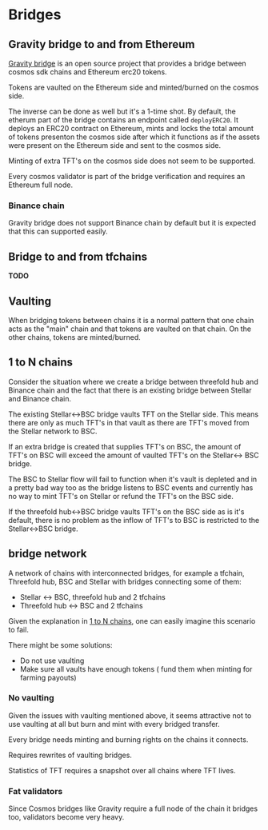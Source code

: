 # Bridges

## Gravity bridge to and from Ethereum

[Gravity bridge](https://github.com/gravity-bridge/gravity-bridge) is an open source project that provides a bridge between cosmos sdk chains and Ethereum erc20 tokens.

Tokens are vaulted on the Ethereum side and minted/burned on the cosmos side.

The inverse can be done as well but it's a 1-time shot. By default, the etherum part of the bridge contains an endpoint called `deployERC20`. It deploys an ERC20 contract on Ethereum, mints and locks the total amount of tokens presenton the cosmos side after which it functions as if the assets were present on the Ethereum side and sent to the cosmos side.

Minting of extra TFT's on the cosmos side does not seem to be supported.

Every cosmos validator is part of the bridge verification and requires an Ethereum full node.

### Binance chain

Gravity bridge does not support Binance chain by default but it is expected that this can supported easily.

## Bridge to and from tfchains

**TODO**

## Vaulting

When bridging tokens between chains it is a normal pattern that one chain acts as the "main" chain and that tokens are vaulted on that chain. On the other chains, tokens are minted/burned.

## 1 to N chains

Consider the situation where we create a bridge between threefold hub and Binance chain and the fact that there is an existing bridge between Stellar and Binance chain.

The existing Stellar<->BSC bridge vaults TFT on the Stellar side. This means there are only as much TFT's in that vault as there are TFT's moved from the Stellar network to BSC.

If an extra bridge is created that supplies TFT's on BSC, the amount of TFT's on BSC will exceed the amount of vaulted TFT's on the Stellar<-> BSC bridge.

The BSC to Stellar flow will fail to function when it's vault is depleted and in a pretty bad way too as the bridge listens to BSC events and currently has no way to mint TFT's on Stellar or refund the TFT's on the BSC side.

If the threefold hub<->BSC bridge vaults TFT's on the BSC side as is it's default, there is no problem as the inflow of TFT's to BSC is restricted to the Stellar<->BSC bridge.

## bridge network

A network of chains with interconnected bridges, for example a tfchain, Threefold hub, BSC and Stellar with bridges connecting some of them:

- Stellar <-> BSC, threefold hub and 2 tfchains
- Threefold hub <-> BSC and 2 tfchains

Given the explanation in [1 to N chains](#1toNchains), one can easily imagine this scenario to fail.

There might be some solutions:

- Do not use vaulting
- Make sure all vaults have enough tokens ( fund them when minting for farming payouts)

### No vaulting

Given the issues with vaulting mentioned above, it seems attractive not to use vaulting at all but burn and mint with every bridged transfer.

Every bridge needs minting and burning rights on the chains it connects.

Requires rewrites of vaulting bridges.

Statistics of TFT requires a snapshot over all chains where TFT lives.

### Fat validators

Since Cosmos bridges like Gravity require a full node of the chain it bridges too, validators become very heavy.
